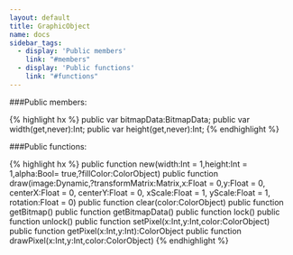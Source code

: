 ```yaml
---
layout: default
title: GraphicObject
name: docs
sidebar_tags:
  - display: 'Public members'
    link: "#members"
  - display: 'Public functions'
    link: "#functions"
---
```

<a name="members"></a>

###Public members:

{% highlight hx %}
public var bitmapData:BitmapData;
public var width(get,never):Int;
public var height(get,never):Int;
{% endhighlight %}
<a name="functions"></a>

###Public functions:

{% highlight hx %}
public function new(width:Int = 1,height:Int = 1,alpha:Bool= true,?fillColor:ColorObject)
public function draw(image:Dynamic,?transformMatrix:Matrix,x:Float = 0,y:Float = 0, centerX:Float = 0, centerY:Float = 0, xScale:Float = 1, yScale:Float = 1, rotation:Float = 0)
public function clear(color:ColorObject)
public function getBitmap()
public function getBitmapData()
public function lock()
public function unlock()
public function setPixel(x:Int,y:Int,color:ColorObject)
public function getPixel(x:Int,y:Int):ColorObject
public function drawPixel(x:Int,y:Int,color:ColorObject)
{% endhighlight %}